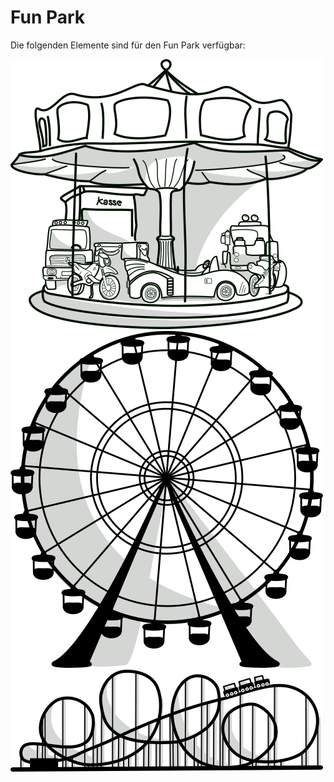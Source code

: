 # Fun Park

Die folgenden Elemente sind für den Fun Park verfügbar:

![carousel {: width=20px}][carousel]
![observationwheel {: width=20px}][observationwheel]
![rollercoaster {: width=20px}][rollercoaster]


[carousel]: https://github.com/mo-schubert/storytellingbox/blob/master/FunPark/Carousel.png "Fun Park - Carousel"

[observationwheel]: https://github.com/mo-schubert/storytellingbox/blob/master/FunPark/ObservationWheel.png "Fun Park - Observation Wheel"

[rollercoaster]: https://github.com/mo-schubert/storytellingbox/blob/master/FunPark/RollerCoaster.png
